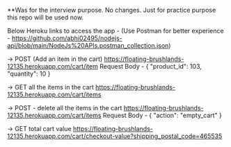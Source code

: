 **Was for the interview purpose. No changes. Just for practice purpose this repo will be used now.

Below Heroku links to access the app - (Use Postman for better experience - https://github.com/abhi02495/nodejs-api/blob/main/NodeJs%20APIs.postman_collection.json)

-> POST (Add an item in the cart)
https://floating-brushlands-12135.herokuapp.com/cart/item 
Request Body - 
{
  "product_id": 103,
  "quantity": 10
}


-> GET all the items in the cart
https://floating-brushlands-12135.herokuapp.com/cart/items



-> POST - delete all the items in the cart
https://floating-brushlands-12135.herokuapp.com/cart/items
Request Body - 
{
  "action": "empty_cart"
}


-> GET total cart value 
https://floating-brushlands-12135.herokuapp.com/cart/checkout-value?shipping_postal_code=465535
